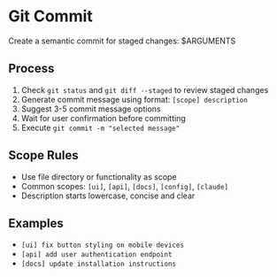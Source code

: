 # Git Commit

Create a semantic commit for staged changes: $ARGUMENTS

## Process
1. Check `git status` and `git diff --staged` to review staged changes
2. Generate commit message using format: `[scope] description`
3. Suggest 3-5 commit message options
4. Wait for user confirmation before committing
5. Execute `git commit -m "selected message"`

## Scope Rules
- Use file directory or functionality as scope
- Common scopes: `[ui]`, `[api]`, `[docs]`, `[config]`, `[claude]`
- Description starts lowercase, concise and clear

## Examples
- `[ui] fix button styling on mobile devices`
- `[api] add user authentication endpoint`
- `[docs] update installation instructions`
